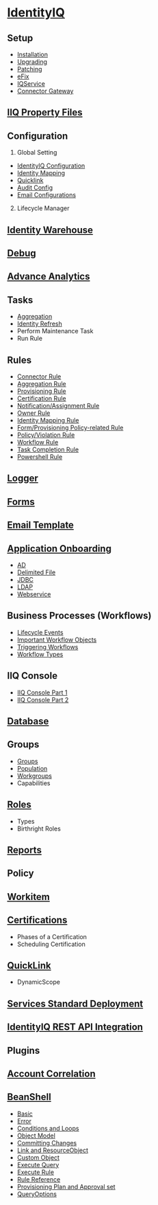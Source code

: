 # [IdentityIQ](https://youtu.be/5xfPh3xOXhA?si=uUrDglkoR33QWRr9)

## Setup
- [Installation](https://youtu.be/mYI_Iax_OMY?si=H-rMKK3SfGrepZzf)
- [Upgrading](https://youtu.be/af62rh4lf-0?si=YNb8q09-GWf8TX79)
- [Patching](https://youtu.be/7F_IP3P9gag?si=SktTsjK8kLdGmHsR)
- [eFix](https://youtu.be/ngC1d81hFD4?si=XnfIlSEqwbVfN95p)
- [IQService](https://youtu.be/UPmkNqsZdow?si=2eCaM4NpJwTqC1bh)
- [Connector Gateway](https://youtu.be/9EJ3nXq3Jpw?si=bhh7USZeuv8ow-3K)

## [IIQ Property Files](https://youtu.be/zngeUNU9ekI?si=Hc6ljlH1JSfKJafB)

## Configuration
1. Global Setting
- [IdentityIQ Configuration](https://youtu.be/Fft0kpBMKB0?si=hARzqojDfSXLvldE)
- [Identity Mapping](https://youtu.be/V8U3SL72mLo?si=YwQUqWRj9jt-b4jH)
- [Quicklink](https://youtu.be/98jTMXuHlu0?si=mufI3zmCauRq1e3U)
- [Audit Config](https://youtu.be/_mkfWyRUbKI?si=l9xaKfDkqZThKkfo)
- [Email Configurations](https://youtu.be/R-YRVRnDgSs?si=wAjrIGUXCCPAQQdq)

2. Lifecycle Manager

## [Identity Warehouse](https://youtu.be/UrYCIxFCYX8?si=kgWSjaYCOrV4-vB6)

## [Debug](https://youtu.be/d5_akkssuwk?si=Pky0IEVrYGIh18K-)

## [Advance Analytics](https://youtu.be/2NIYeHjDKLM?si=1otOoMrvuA2Iwxgm)

## Tasks
- [Aggregation](https://youtu.be/2_gFCbf-fQ0?si=3LJiWLrFIlfnmIQE)
- [Identity Refresh](https://youtu.be/xXUZOdUuimM?si=YoCWGr9y5ziqN43g)
- Perform Maintenance Task
- Run Rule

## Rules
- [Connector Rule](https://youtu.be/AVkg97S_d0k?si=KKMfuL_0ylFP3drU)
- [Aggregation Rule](https://youtu.be/lxG07EQ7ThQ?si=nYfqj-MgRNjCmvC7)
- [Provisioning Rule](https://youtu.be/BUb-QHrmk8E?si=hqDRoqm0OY6k4xJB)
- [Certification Rule](https://youtu.be/BUb-QHrmk8E?si=ncsaYo3ZxQgytcYX)
- [Notification/Assignment Rule](https://youtu.be/jcIk4l7Tq0Y?si=5UqIhECwiafbv_5p)
- [Owner Rule](https://youtu.be/XSr0J0ngUzU?si=i945I6manrFSeeU5)
- [Identity Mapping Rule](https://youtu.be/Bmi39GXYYZw?si=IgqkU-AXz2KG8Wob)
- [Form/Provisioning Policy-related Rule](https://youtu.be/y9XPKoYP-jk?si=jcUJ1KYTwQxMDWr7)
- [Policy/Violation Rule](https://youtu.be/y9XPKoYP-jk?si=ecCUU03Dmxg7Vvm7)
- [Workflow Rule](https://youtu.be/gH3T9LYNGW4?si=L1VZsYWAhOXtCJVT)
- [Task Completion Rule](https://youtu.be/bTOgrC0KcXk?si=FVO1RMEyZcnNNU0J)
- [Powershell Rule](https://youtu.be/Pi-nsMQsUmE?si=-pegj0xCWtAcIWhf)

## [Logger](https://youtu.be/mCAYomTBUp8?si=dScQAFLUDHtZKc52)

## [Forms](https://youtu.be/_iK5UJGm9W8?si=21ae6CZJOXNhUKDF)

## [Email Template](https://youtu.be/98jTMXuHlu0?si=mufI3zmCauRq1e3U)

## [Application Onboarding](https://youtu.be/IrVGL7rF3-U?si=_6f9KOH19EC2HIu7)
- [AD](https://youtu.be/dEGRE8ODaCE?si=LaLbwkbz8AmqzSuf)
- [Delimited File](https://youtu.be/yizsQLpSkUo?si=GFpqab-cOOc0nhQb)
- [JDBC](https://youtu.be/HJtbTZnuTIY?si=wtPRUXca3969JKps)
- [LDAP](https://youtu.be/3f0KRO7WRhw?si=0ZWutEIEHKUgQRc2)
- [Webservice](https://youtu.be/BItZdVNrXX0?si=REVBPjiLHHUbWy_9)

## Business Processes (Workflows)
- [Lifecycle Events](https://youtu.be/qdMKo_We4Oc?si=01LdPxyioGTQTJFE)
- [Important Workflow Objects](https://youtu.be/kIzzBAa0GEs?si=Jlc_u5qieumpxT7e)
- [Triggering Workflows](https://youtu.be/8IHRflQmmCU?si=WgMu1lbrvgJa564X)
- [Workflow Types](https://youtu.be/4dmzpjmC8YI?si=deEcb2fvQV30VX4L)

## IIQ Console
- [IIQ Console Part 1](https://youtu.be/KDMxPXuIOWA?si=Wo2eFgR2B6RN5O4T)
- [IIQ Console Part 2](https://youtu.be/KDMxPXuIOWA?si=Wo2eFgR2B6RN5O4T)

## [Database](https://youtu.be/d1eFt-hHU3o?si=tzuUDJfM7Q6MOv_K)

## Groups
- [Groups](https://youtu.be/Z7NyGU7Livs?si=94avaCAKTaID7zn2)
- [Population](https://youtu.be/rP8B43puovA?si=t8hXV4r8cSW7by2v)
- [Workgroups](https://youtu.be/WhJalSOZ-88?si=_wP3T5_1z9J1CGPg)
- Capabilities

## [Roles](https://youtu.be/bRm_9LCV8hg?si=CwR-EDUh_JSVYF0X)
- Types
- Birthright Roles

## [Reports](https://youtu.be/CJQJPFwoRHU?si=MsCXfO_eqbeF9RFi)

## Policy

## [Workitem](https://youtu.be/q2U2b0o0b1E?si=NPX91elAzhBjJlWA)

## [Certifications](https://youtu.be/WUZTVFwDA_k?si=I_2T9Oi2Xfqk5Uk2)
- Phases of a Certification
- Scheduling Certification

## [QuickLink](https://youtu.be/98jTMXuHlu0?si=mufI3zmCauRq1e3U)
- DynamicScope

## [Services Standard Deployment](https://youtu.be/0FyOApSSbZM?si=SrhctJs1HT6MVcyk)

## [IdentityIQ REST API Integration](https://youtu.be/aJwBlzkN-Sw?si=7Cg4XAQyhyMTtW5f)

## Plugins

## [Account Correlation](https://youtu.be/p4HzMUgPRcs?si=aIC-ax9q2XNRGZQk)


## [BeanShell](https://youtu.be/NPkyzAqL9bU?si=7O6AJeje7ZBRaylu)
- [Basic](https://youtu.be/H78Le3CEpxs?si=gvswYcJAyeKJR1rL)
- [Error](https://youtu.be/PbfRPmxJAa8?si=662EIigO05-K2Fk4)
- [Conditions and Loops](https://youtu.be/zU2_lO1KA94?si=8UEx7A_nnsp2ZMpj)
- [Object Model](https://youtu.be/GLD5BvMhML0?si=eH_CdPXpo4wkx_no)
- [Committing Changes](https://youtu.be/d9cpBgZGFcg?si=8Pj9jWi2wp2bWKxH)
- [Link and ResourceObject](https://youtu.be/WOT-Ga-sCd4?si=zkiTczlW4FHfZsLR)
- [Custom Object](https://youtu.be/6Ebcz4-s95g?si=tQcWCj0YcxRryvtc)
- [Execute Query](https://youtu.be/zgabzChe2IQ?si=KosFn45DgDv3USHP)
- [Execute Rule](https://youtu.be/cKYQYPwmwgQ?si=-Ix7xg9O2FlIhYmK)
- [Rule Reference](https://youtu.be/Pqfb0vyEXRI?si=133jgNse80cYd1g2)
- [Provisioning Plan and Approval set](https://youtu.be/PmeJZkCPjFs?si=lDTqnaPDQPePZwJU)
- [QueryOptions](https://youtu.be/3GMHrQIdbjs?si=yTLb6ttVKVR3bwlc)

